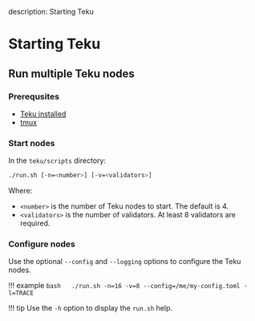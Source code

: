 description: Starting Teku     
<!--- END of page meta data -->

# Starting Teku 

## Run multiple Teku nodes 

### Prerequsites 

* [Teku installed](Build-From-Source.md)
* [tmux](https://github.com/tmux/tmux/wiki) 

### Start nodes 

In the `teku/scripts` directory: 

```bash
./run.sh [-n=<number>] [-v=<validators>]
```

Where:

* `<number>` is the number of Teku nodes to start. The default is 4. 
* `<validators>` is the number of validators. At least 8 validators are required. 

### Configure nodes 

Use the optional `--config` and `--logging` options to configure the Teku nodes.  

!!! example 
    ```bash  
    ./run.sh -n=16 -v=8 --config=/me/my-config.toml -l=TRACE
    ```
 
!!! tip
    Use the `-h` option to display the `run.sh` help. 
